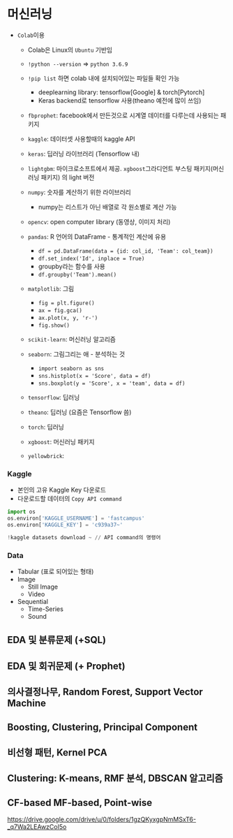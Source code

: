 # 머신러닝
- ```Colab```이용
  - Colab은 Linux의 ```Ubuntu``` 기반임
  - ```!python --version``` => ```python 3.6.9```
  - ```!pip list``` 하면 colab 내에 설치되어있는 파일들 확인 가능
    - deeplearning library: tensorflow[Google] & torch[Pytorch]
    - Keras backend로 tensorflow 사용(theano 예전에 많이 쓰임)

  - ```fbprophet```: facebook에서 만든것으로 시계열 데이터를 다루는데 사용되는 패키지
  - ```kaggle```: 데이터셋 사용할때의 kaggle API
  - ```keras```: 딥러닝 라이브러리 (Tensorflow 내)
  - ```lightgbm```: 마이크로소프트에서 제공. ```xgboost```그라디언트 부스팅 패키지(머신러닝 패키지) 의 light 버전
  - ```numpy```: 숫자를 계산하기 위한 라이브러리
    - numpy는 리스트가 아닌 배열로 각 원소별로 계산 가능
  - ```opencv```: open computer library  (동영상, 이미지 처리)
  - ```pandas```: R 언어의 DataFrame - 통계적인 계산에 유용
     - ```df = pd.DataFrame(data = {id: col_id, 'Team': col_team})```
     - ```df.set_index('Id', inplace = True)```
     - groupby라는 함수를 사용
     - ```df.groupby('Team').mean()```
  - ```matplotlib```: 그림
    - ```fig = plt.figure()```
    - ```ax = fig.gca()```
    - ```ax.plot(x, y, 'r-')```
    - ```fig.show()```
  - ```scikit-learn```: 머신러닝 알고리즘
  - ```seaborn```: 그림그리는 애 - 분석하는 것
    - ```import seaborn as sns```
    - ```sns.histplot(x = 'Score', data = df)```
    - ```sns.boxplot(y = 'Score', x = 'team', data = df)```
  - ```tensorflow```: 딥러닝
  - ```theano```: 딥러닝 (요즘은 Tensorflow 씀)
  - ```torch```: 딥러닝
  - ```xgboost```: 머신러닝 패키지
  - ```yellowbrick```: 
### Kaggle
- 본인의 고유 Kaggle Key 다운로드
- 다운로드할 데이터의 ```Copy API command```

```python
import os
os.environ['KAGGLE_USERNAME'] = 'fastcampus'
os.environ['KAGGLE_KEY'] = 'c939a37~'

!kaggle datasets download ~ // API command의 명령어

```

### Data
- Tabular (표로 되어있는 형태)
- Image
  - Still Image
  - Video
- Sequential
  - Time-Series
  - Sound
## EDA 및 분류문제 (+SQL)
## EDA 및 회귀문제 (+ Prophet)
## 의사결정나무, Random Forest, Support Vector Machine
## Boosting, Clustering, Principal Component
## 비선형 패턴, Kernel PCA
## Clustering: K-means, RMF 분석, DBSCAN 알고리즘
## CF-based MF-based, Point-wise

https://drive.google.com/drive/u/0/folders/1gzQKyxgpNmMSxT6-_q7Wa2LEAwzCoI5o
